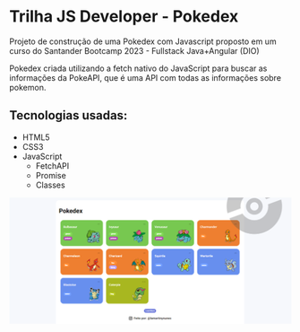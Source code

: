# Trilha JS Developer - Pokedex

Projeto de construção de uma Pokedex com Javascript proposto em um curso do Santander Bootcamp 2023 - Fullstack Java+Angular (DIO)

Pokedex criada utilizando a fetch nativo do JavaScript para buscar as informações da PokeAPI, que é uma API com todas as informações sobre pokemon.

## Tecnologias usadas:

- HTML5
- CSS3
- JavaScript
  - FetchAPI
  - Promise
  - Classes

![Print  site](./assets/img/readme_img.png)
